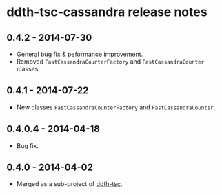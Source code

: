 ddth-tsc-cassandra release notes
================================

0.4.2 - 2014-07-30
------------------
- General bug fix & peformance improvement.
- Removed `FastCassandraCounterFactory` and `FastCassandraCounter` classes.


0.4.1 - 2014-07-22
------------------
- New classes `FastCassandraCounterFactory` and `FastCassandraCounter`.


0.4.0.4 - 2014-04-18
--------------------
- Bug fix.


0.4.0 - 2014-04-02
------------------
- Merged as a sub-project of [ddth-tsc](https://github.com/DDTH/ddth-tsc).
